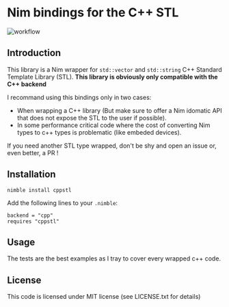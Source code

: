 # Nim bindings for the C++ STL

![workflow](https://github.com/SciNim/nimfftw3/actions/workflows/ci.yml/badge.svg)

## Introduction

This library is a Nim wrapper for ``std::vector`` and ``std::string`` C++ Standard Template Library (STL). 
**This library is obviously only compatible with the C++ backend**

I recommand using this bindings only in two cases:
* When wrapping a C++ library (But make sure to offer a Nim idomatic API that does not expose the STL to the user if possible).
* In some performance critical code where the cost of converting Nim types to c++ types is problematic (like embeded devices).

If you need another STL type wrapped, don't be shy and open an issue or, even better, a PR !

## Installation

``nimble install cppstl``

Add the following lines to your `.nimble`:
```
backend = "cpp"
requires "cppstl"
```

## Usage

The tests are the best examples as I tray to cover every wrapped c++ code.

## License

This code is licensed under MIT license (see LICENSE.txt for details)
